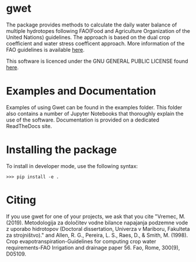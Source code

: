 # gwet
The package provides methods to calculate the daily water balance of multiple hydrotopes following FAO(Food and Agriculture Organization of the United Nations) guidelines. The approach is based on the dual crop coefficient and water stress coefficent approach.
More information of the FAO guidelines is available [here](http://www.fao.org/3/X0490E/X0490E00.htm). 

This software is licenced under the GNU GENERAL PUBLIC LICENSE found [here](http://www.gnu.org/licenses/gpl-3.0.txt).

# Examples and Documentation
Examples of using Gwet can be found in the examples folder. This folder 
also contains a number of Jupyter Notebooks that thoroughly explain the use 
of the software. Documentation is provided on a dedicated ReadTheDocs site.

# Installing the package

To install in developer mode, use the following syntax:

`>>> pip install -e .`

# Citing

If you use gwet for one of your projects, we ask that you cite 
"Vremec, M. (2019). Metodologija za določitev vodne bilance napajanja podzemne vode z uporabo hidrotopov (Doctoral dissertation, Univerza v Mariboru, Fakulteta za strojništvo)." and Allen, R. G., Pereira, L. S., Raes, D., & Smith, M. (1998). Crop evapotranspiration-Guidelines for computing crop water requirements-FAO Irrigation and drainage paper 56. Fao, Rome, 300(9), D05109.

